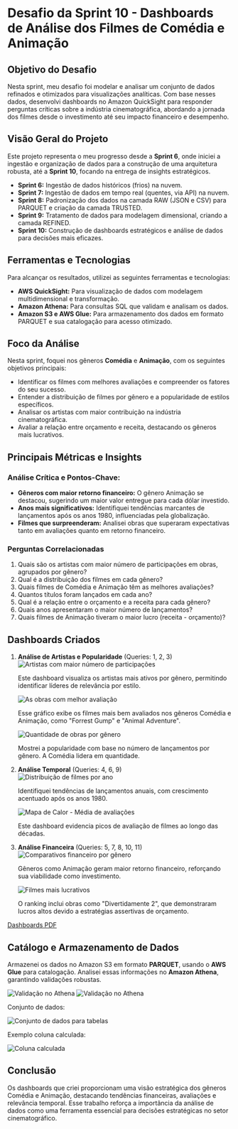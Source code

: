<h1>Desafio da Sprint 10 - Dashboards de Análise dos Filmes de Comédia e Animação</h1>

<h2>Objetivo do Desafio</h2>
<p>
    Nesta sprint, meu desafio foi modelar e analisar um conjunto de dados refinados e otimizados para
    visualizações analíticas. Com base nesses dados, desenvolvi dashboards no Amazon QuickSight
    para responder perguntas críticas sobre a indústria cinematográfica, abordando a jornada dos filmes desde o investimento até seu impacto financeiro e desempenho.
</p>

<h2>Visão Geral do Projeto</h2>
<p>
    Este projeto representa o meu progresso desde a <strong>Sprint 6</strong>, onde iniciei a ingestão e organização de dados para a construção de uma arquitetura robusta, até a <strong>Sprint 10</strong>, focando na entrega de insights estratégicos.
</p>
<ul>
    <li><strong>Sprint 6:</strong> Ingestão de dados históricos (frios) na nuvem.</li>
    <li><strong>Sprint 7:</strong> Ingestão de dados em tempo real (quentes, via API) na nuvem.</li>
    <li><strong>Sprint 8:</strong> Padronização dos dados na camada RAW (JSON e CSV) para PARQUET e criação da camada TRUSTED.</li>
    <li><strong>Sprint 9:</strong> Tratamento de dados para modelagem dimensional, criando a camada REFINED.</li>
    <li><strong>Sprint 10:</strong> Construção de dashboards estratégicos e análise de dados para decisões mais eficazes.</li>
</ul>

<h2>Ferramentas e Tecnologias</h2>
<p>
    Para alcançar os resultados, utilizei as seguintes ferramentas e tecnologias:
</p>
<ul>
    <li><strong>AWS QuickSight:</strong> Para visualização de dados com modelagem multidimensional e transformação.</li>
    <li><strong>Amazon Athena:</strong> Para consultas SQL que validam e analisam os dados.</li>
    <li><strong>Amazon S3 e AWS Glue:</strong> Para armazenamento dos dados em formato PARQUET e sua catalogação para acesso otimizado.</li>
</ul>

<h2>Foco da Análise</h2>
<p>
    Nesta sprint, foquei nos gêneros <strong>Comédia</strong> e <strong>Animação</strong>, com os seguintes objetivos principais:
</p>
<ul>
    <li>Identificar os filmes com melhores avaliações e compreender os fatores do seu sucesso.</li>
    <li>Entender a distribuição de filmes por gênero e a popularidade de estilos específicos.</li>
    <li>Analisar os artistas com maior contribuição na indústria cinematográfica.</li>
    <li>Avaliar a relação entre orçamento e receita, destacando os gêneros mais lucrativos.</li>
</ul>

<h2>Principais Métricas e Insights</h2>
<h3>Análise Crítica e Pontos-Chave:</h3>
<ul>
    <li><strong>Gêneros com maior retorno financeiro:</strong> O gênero Animação se destacou, sugerindo um maior valor entregue para cada dólar investido.</li>
    <li><strong>Anos mais significativos:</strong> Identifiquei tendências marcantes de lançamentos após os anos 1980, influenciadas pela globalização.</li>
    <li><strong>Filmes que surpreenderam:</strong> Analisei obras que superaram expectativas tanto em avaliações quanto em retorno financeiro.</li>
</ul>

<h3>Perguntas Correlacionadas</h3>
<ol>
    <li>Quais são os artistas com maior número de participações em obras, agrupados por gênero?</li>
    <li>Qual é a distribuição dos filmes em cada gênero?</li>
    <li>Quais filmes de Comédia e Animação têm as melhores avaliações?</li>
    <li>Quantos títulos foram lançados em cada ano?</li>
    <li>Qual é a relação entre o orçamento e a receita para cada gênero?</li>
    <li>Quais anos apresentaram o maior número de lançamentos?</li>
    <li>Quais filmes de Animação tiveram o maior lucro (receita - orçamento)?</li>
</ol>

<h2>Dashboards Criados</h2>
<ol>
    <li><strong>Análise de Artistas e Popularidade</strong> (Queries: 1, 2, 3)</li>
    <img src="../Evidencias/topArtistasPorObras.png" alt="Artistas com maior número de participações">
    <p>Este dashboard visualiza os artistas mais ativos por gênero, permitindo identificar líderes de relevância por estilo.</p>
    <img src="../Evidencias/obrasComMelhoresAvaliações.png" alt="As obras com melhor avaliação">
    <p>Esse gráfico exibe os filmes mais bem avaliados nos gêneros Comédia e Animação, como "Forrest Gump" e "Animal Adventure".</p>
    <img src="../Evidencias/distribuiçãoObrasGenero.png" alt="Quantidade de obras por gênero">
    <p>Mostrei a popularidade com base no número de lançamentos por gênero. A Comédia lidera em quantidade.</p>
    <li><strong>Análise Temporal</strong> (Queries: 4, 6, 9)</li>
    <img src="../Evidencias/quantidadesLançamentoAno.png" alt="Distribuição de filmes por ano">
    <p>Identifiquei tendências de lançamentos anuais, com crescimento acentuado após os anos 1980.</p>
    <img src="../Evidencias/avaliaçõesPorAno.png" alt="Mapa de Calor - Média de avaliações">
    <p>Este dashboard evidencia picos de avaliação de filmes ao longo das décadas.</p>
    <li><strong>Análise Financeira</strong> (Queries: 5, 7, 8, 10, 11)</li>
    <img src="../Evidencias/comparativoFinanceiroGenero.png" alt="Comparativos financeiro por gênero">
    <p>Gêneros como Animação geram maior retorno financeiro, reforçando sua viabilidade como investimento.</p>
    <img src="../Evidencias/filmesMaisLucrativos.png" alt="Filmes mais lucrativos">
    <p>O ranking inclui obras como "Divertidamente 2", que demonstraram lucros altos devido a estratégias assertivas de orçamento.</p>
</ol>
<a href="../Desafio/Dashboards.pdf">Dashboards PDF</a>

<h2>Catálogo e Armazenamento de Dados</h2>
<p>
    Armazenei os dados no Amazon S3 em formato <strong>PARQUET</strong>, usando o <strong>AWS Glue</strong> para catalogação. Analisei essas informações no <strong>Amazon Athena</strong>, garantindo validações robustas.
</p>
<img src="../Evidencias/confirmandoDadosAthena.png" alt="Validação no Athena">
<img src="../Evidencias/confirmandoDadosAthena2.png" alt="Validação no Athena">
<p>Conjunto de dados:</p>
<img src="../Evidencias/conjunto_de_dados.png" alt="Conjunto de dados para tabelas">
<p>Exemplo coluna calculada:</p>
<img src="../Evidencias/colunaCalculada.png" alt="Coluna calculada">

<h2>Conclusão</h2>
<p>
    Os dashboards que criei proporcionam uma visão estratégica dos gêneros Comédia e Animação,
    destacando tendências financeiras, avaliações e relevância temporal. Esse trabalho reforça a importância da análise de dados como uma ferramenta essencial para decisões estratégicas no setor cinematográfico.
</p>


